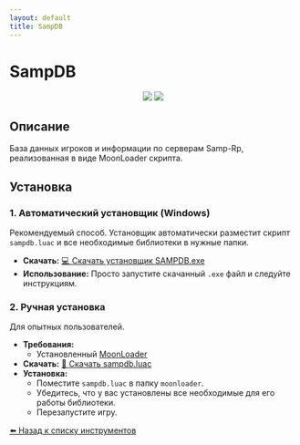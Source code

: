 ```yaml
---
layout: default
title: SampDB
---
```


# SampDB

<p align="center">
  <img src="https://img.shields.io/badge/status-active-brightgreen?style=flat-square">
  <img src="https://img.shields.io/badge/moonloader-supported-blue?style=flat-square">
</p>

## Описание

База данных игроков и информации по серверам Samp-Rp, реализованная в виде MoonLoader скрипта.

## Установка

### 1. Автоматический установщик (Windows)

Рекомендуемый способ. Установщик автоматически разместит скрипт `sampdb.luac` и все необходимые библиотеки в нужные папки.

- **Скачать:** [💻 Скачать установщик SAMPDB.exe](https://github.com/amfeeque/samp.tools/raw/main/SampDB/SAMPDB.exe)
- **Использование:** Просто запустите скачанный `.exe` файл и следуйте инструкциям.

### 2. Ручная установка

Для опытных пользователей.

- **Требования:**
  - Установленный [MoonLoader](http.blast.hk/threads/13/)
- **Скачать:** [📜 Скачать sampdb.luac](https://github.com/amfeeque/samp.tools/raw/main/SampDB/sampdb.luac)
- **Установка:**
  - Поместите `sampdb.luac` в папку `moonloader`.
  - Убедитесь, что у вас установлены все необходимые для его работы библиотеки.
  - Перезапустите игру.

[⬅️ Назад к списку инструментов](/samp.tools/)
